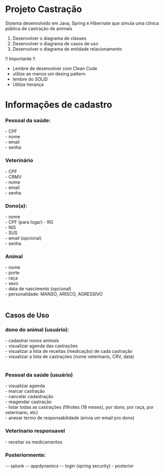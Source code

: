 # Projeto Castração
Sistema desenvolvido em Java, Spring e Hibernate que simula uma clínica pública de castração de animais

1) Desenvolver o diagrama de classes
2) Desenvolver o diagrama de casos de uso
3) Desenvolver o diagrama de entidade relacionamento

:bangbang: Importante :bangbang:
- Lembre de desenvolver com Clean Code
- utilize ao menos um desing pattern
- lembre do SOLID
- Utilize herança

<h1>Informações de cadastro</h1>
<h3>Pessoal da saúde:</h3>
- CPF <br>
- nome<br>
- email<br>
- senha<br>
<h3>Veterinário</h3>
- CPF<br>
- CRMV<br>
- nome<br>
- email<br>
- senha<br>
<h3>Dono(a):</h3>
- nome<br>
- CPF (para logar)
- RG<br>
- NIS <br>
- SUS<br>
- email (opcional)<br>
- senha<br>
<h3>Animal</h3>
- nome<br>
- porte<br>
- raça<br>
- sexo<br>
- data de nascimento (opcional)<br>
- personalidade: MANSO, ARISCO, AGRESSIVO<br>
<br>
<h2>Casos de Uso</h2>
<h3> dono do animal (usuário): </h3>
- cadastrar novos animais<br>
- visualizar agenda das castrações<br>
- visualizar a lista de receitas (medicação) de cada castração<br>
- visualizar a lista de castrações (nome veterinario, CRV, data) <br>
  <br>
  
<h3> Pessoal da saúde (usuário)</h3>
- visualizar agenda<br>
- marcar castração<br>
- cancelar cadastração<br>
- reagendar castração<br>
- listar todas as castrações (filhotes (18 meses), por dono, por raça, por veterinario, etc)<br>
- anexar termo de responsabilidade (envia um email pro dono)<br>

<h3> Veterinario responsavel</h3>
- receitar os medicamentos <br>


 
 <H3>Posteriormente:</H3>
 
 -- splunk
 -- appdynamics 
 -- login (spring security) - posterior
 
 
